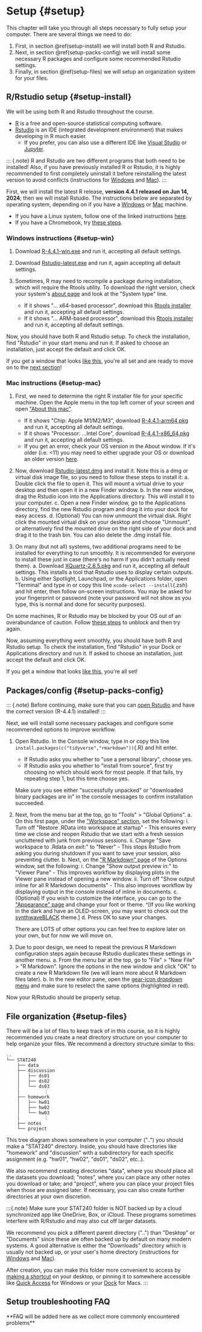 

# Setup {#setup}

This chapter will take you through all steps necessary to fully setup your computer. There are several things we need to do:

 1. First, in section \@ref(setup-install) we will install both R and Rstudio.
 2. Next, in section \@ref(setup-packs-config) we will install some necessary R packages and configure some recommended Rstudio settings.
 3. Finally, in section \@ref(setup-files) we will setup an organization system for your files.




## R/Rstudio setup {#setup-install}


We will be using both R and Rstudio throughout the course.


 - [R](https://www.r-project.org/) is a free and open-source statistical computing software.
 - [Rstudio](https://posit.co/products/open-source/rstudio/) is an IDE (integrated development environment) that makes developing in R much easier.
   - If you prefer, you can also use a different IDE like [Visual Studio](https://code.visualstudio.com/docs/languages/r) or [Jupyter](https://docs.anaconda.com/free/navigator/tutorials/r-lang/).


::: {.note}
R and Rstudio are two different programs that both need to be installed! Also, if you have previously installed R or Rstudio, it is highly recommended to first completely uninstall it before reinstalling the latest version to avoid conflicts (instructions for [Windows](https://www.pcmag.com/how-to/how-to-uninstall-programs-in-windows-10) and [Mac](https://support.apple.com/en-us/102610)).
:::


First, we will install the latest R release, **version 4.4.1 released on Jun 14, 2024**; then we will install Rstudio. The instructions below are separated by operating system, depending on if you have a [Windows](#setup-win) or [Mac](#setup-mac) machine.

 - If you have a Linux system, follow one of the linked instructions [here](https://cloud.r-project.org/bin/linux/).
 - If you have a Chromebook, try [these steps](https://levente.littvay.hu/chromebook/).




### Windows instructions {#setup-win}


 1. Download [R-4.4.1-win.exe](https://cloud.r-project.org/bin/windows/base/old/4.4.1/R-4.4.1-win.exe) and run it, accepting all default settings.
 
 2. Download [Rstudio-latest.exe](	https://rstudio.org/download/latest/stable/desktop/windows/RStudio-latest.exe) and run it, again accepting all default settings.
 
 3. Sometimes, R may need to recompile a package during installation, which will require the Rtools utility. To download the right version, check your system's [about page](ms-settings:about) and look at the "System type" line.
    - If it shows "... x64-based processor", download this [Rtools installer](https://cran.r-project.org/bin/windows/Rtools/rtools44/files/rtools44-6104-6039.exe) and run it, accepting all default settings.
    - If it shows "... ARM-based processor", download this [Rtools installer](https://cran.r-project.org/bin/windows/Rtools/rtools44/files/rtools44-aarch64-6104-6039.exe) and run it, accepting all default settings.

Now, you should have both R and Rstudio setup. To check the installation, find "Rstudio" in your start menu and run it. If asked to choose an installation, just accept the default and click OK.

If you get a window that looks [like this](https://i.imgur.com/qmt5IHj.png), you're all set and are ready to move on to the [next section](#setup-packs-config)!




### Mac instructions {#setup-mac}


 1. First, we need to determine the right R installer file for your specific machine. Open the Apple menu in the top left corner of your screen and open ["About this mac"](https://upload.wikimedia.org/wikipedia/en/a/a6/Apple_menu_screenshot.png).
    - If it shows "Chip: Apple M1/M2/M3", download [R-4.4.1-arm64.pkg](https://cloud.r-project.org/bin/macosx/big-sur-arm64/base/R-4.4.1-arm64.pkg) and run it, accepting all default settings.
    - If it shows "Processor: ...Intel Core", download [R-4.4.1-x86_64.pkg](https://cloud.r-project.org/bin/macosx/big-sur-x86_64/base/R-4.4.1-x86_64.pkg) and run it, accepting all default settings.
    - If you get an error, check your OS version in the About window. If it's older (i.e. <11) you may need to either upgrade your OS or download an older version [here](https://cloud.r-project.org/bin/macosx/).
    
 2. Now, download [Rstudio-latest.dmg](https://rstudio.org/download/latest/stable/desktop/mac/RStudio-latest.dmg) and install it. Note this is a dmg or virtual disk image file, so you need to follow these steps to install it:
    a. Double click the file to open it. This will mount a virtual drive to your desktop and then open it in a new Finder window.
    b. In the new window, drag the Rstudio icon into the Applications directory. This will install it to your computer.
    c. Open a new Finder window, go to the Applications directory, find the new Rstudio program and drag it into your dock for easy access.
    d. (Optional) You can now unmount the virtual disk. Right click the mounted virtual disk on your desktop and choose "Unmount", or alternatively find the mounted drive on the right side of your dock and drag it to the trash bin. You can also delete the .dmg install file.

<!--https://i.imgur.com/1NMFdL9.jpeg-->
    
 3. On many (but not all) systems, two additional programs need to be installed for everything to run smoothly. It is recommended for everyone to install these just in case (there's no harm if you didn't actually need them).
    a. Download [XQuartz-2.8.5.pkg](https://github.com/XQuartz/XQuartz/releases/download/XQuartz-2.8.5/XQuartz-2.8.5.pkg) and run it, accepting all default settings. This installs a tool that Rstudio uses to display certain outputs.
    b. Using either Spotlight, Launchpad, or the Applications folder, open "Terminal" and type in or copy this line `xcode-select --install`{.zsh} and hit enter, then follow on-screen instructions. You may be asked for your fingerprint or password (note your password will not show as you type, this is normal and done for security purposes).

On some machines, R or Rstudio may be blocked by your OS out of an overabundance of caution. Follow [these steps](https://support.apple.com/en-us/102445#openanyway) to unblock and then try again.


Now, assuming everything went smoothly, you should have both R and Rstudio setup. To check the installation, find "Rstudio" in your Dock or Applications directory and run it. If asked to choose an installation, just accept the default and click OK.


If you get a window that looks [like this](https://i.imgur.com/qmt5IHj.png), you're all set!




## Packages/config {#setup-packs-config}


::: {.note}
Before continuing, make sure that you can [open Rstudio](https://i.imgur.com/qmt5IHj.png) and have the correct version (R-4.4.1) installed!
:::

Next, we will install some necessary packages and configure some recommended options to improve workflow.


 1. Open Rstudio. In the Console window, type in or copy this line `install.packages(c("tidyverse","rmarkdown"))`{.R} and hit enter.
    - If Rstudio asks you whether to "use a personal library", choose yes.
    - If Rstudio asks you whether to "install from source", first try choosing no which should work for most people. If that fails, try repeating step 1, but this time choose yes.  
    
    Make sure you see either "successfully unpacked" or "downloaded binary packages are in" in the console messages to confirm installation succeeded.
    
 2. Next, from the menu bar at the top, go to "Tools" > "Global Options".
    a. On this first page, under the ["Workspace" section](https://i.imgur.com/Of5lBYT.png), set the following:
       i.  Turn off "Restore .RData into workspace at startup"
           - This ensures every time we close and reopen Rstudio that we start with a fresh session uncluttered with junk from previous sessions.
       ii. Change "Save workspace to .Rdata on exit:" to "Never"
           - This stops Rstudio from asking you during shutdown if you want to save your session, also preventing clutter.
    b. Next, on the ["R Markdown" page](https://i.imgur.com/HjuJ0hm.png) of the Options window, set the following:
       i.  Change "Show output preview in:" to "Viewer Pane"
           - This improves workflow by displaying plots in the Viewer pane instead of opening a new window.
       ii. Turn off "Show output inline for all R Markdown documents"
           - This also improves workflow by displaying output in the console instead of inline in documents.
    c. (Optional) If you wish to customize the interface, you can go to the ["Appearance" page](https://i.imgur.com/WsnSWNM.png) and change your font or theme. ^[If you like working in the dark and have an OLED-screen, you may want to check out the <a href="https://github.com/roshandarji/synthwaveBLACK" target="_blank">synthwaveBLACK</a> theme.]
    d. Press OK to save your changes.  
    
    There are LOTS of other options you can feel free to explore later on your own, but for now we will move on.
    
 3. Due to poor design, we need to repeat the previous R Markdown configuration steps again because Rstudio duplicates these settings in another menu.
    a. From the menu bar at the top, go to "File" > "New File" > "R Markdown". Ignore the options in the new window and click "OK" to create a new R Markdown file (we will learn more about R Markdown files later).
    b. In the new editor pane, open the [gear-icon dropdown menu](https://i.imgur.com/yr0jdxa.png) and make sure to reselect the same options (highlighted in red).

Now your R/Rstudio should be properly setup.




## File organization {#setup-files}


There will be a lot of files to keep track of in this course, so it is highly recommended you create a neat directory structure on your computer to help organize your files. We recommend a directory structure similar to this:

    ..
    └── STAT240
        ├── data
        ├── discussion
        │   ├── ds01
        │   ├── ds02
        │   └── ds03
        |         ⋮
        ├── homework
        │   ├── hw01
        │   ├── hw02
        │   └── hw03
        |         ⋮
        ├── notes
        └── project

This tree diagram shows somewhere in your computer ("..") you should make a "STAT240" directory. Inside, you should have directories like "homework" and "discussion" with a subdirectory for each specific assignment (e.g. "hw01", "hw02", "ds01", "ds02", etc..).

We also recommend creating directories "data", where you should place all the datasets you download; "notes", where you can place any other notes you download or take; and "project", where you can place your project files when those are assigned later. If necessary, you can also create further directories at your own discretion.

:::{.note}
Make sure your STAT240 folder is NOT backed up by a cloud synchronized app like OneDrive, Box, or iCloud. These programs sometimes interfere with R/Rstudio and may also cut off larger datasets.

We recommend you pick a different parent directory ("..") than "Desktop" or "Documents" since these are often backed up by default on many modern systems. A good alternative is either the "Downloads" directory which is usually not backed up, or your user's home directory (instructions for [Windows](https://www.addictivetips.com/windows-tips/access-the-user-folder-on-windows-10/) and [Mac](https://www.cnet.com/tech/computing/how-to-find-your-macs-home-folder-and-add-it-to-finder/)).

After creation, you can make this folder more convenient to access by [making a shortcut](https://support.motlow.edu/TDClient/274/Portal/KB/ArticleDet?ID=12451) on your desktop, or pinning it to somewhere accessible like [Quick Access](https://www.pcmag.com/how-to/how-to-retrieve-folders-files-with-windows-10-quick-access) for Windows or your [Dock](https://www.howtogeek.com/712237/how-to-pin-a-folder-or-a-file-to-your-macs-dock/) for Macs.
:::




## Setup troubleshooting FAQ


\*\*FAQ will be added here as we collect more commonly encountered problems\*\*

